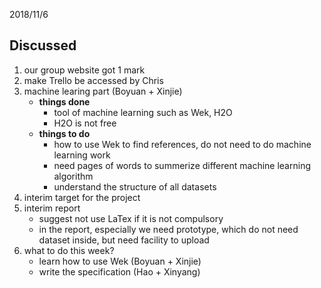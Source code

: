 2018/11/6

## Discussed

1. our group website got 1 mark
2. make Trello be accessed by Chris
3. machine learing part (Boyuan + Xinjie)
	- **things done** 
		- tool of machine learning such as Wek, H2O
		- H2O is not free
	- **things to do**
		- how to use Wek to find references, do not need to do machine learning work
		- need pages of words to summerize different machine learning algorithm
		- understand the structure of all datasets
4. interim target for the project
5. interim report
	- suggest not use LaTex if it is not compulsory
	- in the report, especially we need prototype, which do not need dataset inside, but need facility to upload
6. what to do this week?
	- learn how to use Wek (Boyuan + Xinjie)
	- write the specification (Hao + Xinyang)
